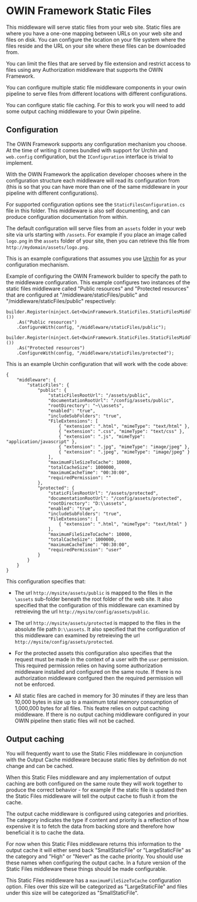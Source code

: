 ﻿# OWIN Framework Static Files

This middleware will serve static files from your web site. Static files are where you have a
one-one mapping between URLs on your web site and files on disk. You can configure the location
on your file system where the files reside and the URL on your site where these files can
be downloaded from.

You can limit the files that are served by file extension and restrict access to files using
any Authorization middleware that supports the OWIN Framework.

You can configure multiple static file middleware components in your owin pipeline to serve
files from different locations with different configurations.

You can configure static file caching. For this to work you will need to add some output
caching middleware to your Owin pipeline.

## Configuration

The OWIN Framework supports any configuration mechanism you choose. At the time of writing 
it comes bundled with support for Urchin and `web.config` configuration, but the 
`IConfiguration` interface is trivial to implement.

With the OWIN Framework the application developer chooses where in the configuration structure
each middleware will read its configuration from (this is so that you can have more than one
of the same middleware in your pipeline with different configurations).

For supported configuration options see the `StaticFilesConfiguration.cs` file in this folder. This
middleware is also self documenting, and can produce configuration documentation from within.

The default configuration will serve files from an `assets` folder in your web site via urls
starting with `/assets`. For example if you place an image called `logo.png` in the `assets`
folder of your site, then you can retrieve this file from `http://mydomain/assets/logo.png`.

This is an example configurations that assumes you use [Urchin](https://github.com/Bikeman868/Urchin) 
for as your configuration mechanism.

Example of configuring the OWIN Framework builder to specify the path to the middleware configuration.
This example configures two instances of the static files middleware called "Public resources" and 
"Protected resources" that are configured at "/middleware/staticFiles/public" and 
"/middleware/staticFiles/public" respectively:

```
builder.Register(ninject.Get<OwinFramework.StaticFiles.StaticFilesMiddleware>())
    .As("Public resources")
    .ConfigureWith(config, "/middleware/staticFiles/public");

builder.Register(ninject.Get<OwinFramework.StaticFiles.StaticFilesMiddleware>())
    .As("Protected resources")
    .ConfigureWith(config, "/middleware/staticFiles/protected");

```

This is an example Urchin configuration that will work with the code above:

```
{
    "middleware": {
        "staticFiles": {
            "public": {
                "staticFilesRootUrl": "/assets/public",
                "documentationRootUrl": "/config/assets/public",
                "rootDirectory": "~\\assets",
                "enabled": "true",
                "includeSubFolders": "true",
                "FileExtensions": [
                    { "extension": ".html", "mimeType": "text/html" },
                    { "extension": ".css", "mimeType": "text/css" },
                    { "extension": ".js", "mimeType": "application/javascript" },
                    { "extension": ".jpg", "mimeType": "image/jpeg" },
                    { "extension": ".jpeg", "mimeType": "image/jpeg" }
                ],
                "maximumFileSizeToCache": 10000,
                "totalCacheSize": 1000000,
                "maximumCacheTime": "00:30:00",
                "requiredPermission": ""
            },
            "protected": {
                "staticFilesRootUrl": "/assets/protected",
                "documentationRootUrl": "/config/assets/protected",
                "rootDirectory": "D:\\assets",
                "enabled": "true",
                "includeSubFolders": "true",
                "FileExtensions": [
                    { "extension": ".html", "mimeType": "text/html" }
                ],
                "maximumFileSizeToCache": 10000,
                "totalCacheSize": 1000000,
                "maximumCacheTime": "00:30:00",
                "requiredPermission": "user"
            }
        }
    }
}
```

This configuration specifies that:

* The url `http://mysite/assets/public` is mapped to the files in the 
`\assets` sub-folder beneath the root folder of the web site. It also specified that the configuration
of this middleware can examined by retreieving the url `http://mysite/config/assets/public`.

* The url `http://mysite/assets/protected` is mapped to the files in the absolute file path
`D:\\assets`. It also specified that the configuration of this middleware can examined by 
retreieving the url `http://mysite/config/assets/protected`.

* For the protected assets this configuration also specifies that the request must be made in the
context of a user with the `user` permission. This required permission relies on having some
authorization middleware installed and configured on the same route. If there is no authorization
middleware confgured then the required permission will not be enforced.

* All static files are cached in memory for 30 minutes if they are less than 10,000 bytes in size up to a 
maximum total memory consumption of 1,000,000 bytes for all files. This featre relies on
output caching middleware. If there is no output caching middleware configured in your OWIN pipeline
then static files will not be cached.

## Output caching

You will frequently want to use the Static Files middleware in conjunction with the Output Cache middleware
because static files by definition do not change and can be cached.

When this Static Files middleware and any implementation of output caching are both configured on the 
same route they will work together to produce the correct behavior - for example if the static file is
updated then the Static Files middleware will tell the output cache to flush it from the cache.

The output cache middleware is configured using categories and priorities. The category indicates the type
if content and priority is a reflection of how expensive it is to fetch the data from backing store
and therefore how beneficial it is to cache the data.

For now when this Static Files middleware returns this information to the output cache it will either 
send back "SmallStaticFile" or "LargeStaticFile" as the category and "High" or "Never" as the cache priority.
You should use these names when configuring the output cache. In a future version of the Static Files 
middleware these things should be made configurable.

This Static Files middleware has a `maximumFileSizeToCache` configuration option. Files over this size will
be categorized as "LargeStaticFile" and files under this size will be categorized as "SmallStaticFile".
